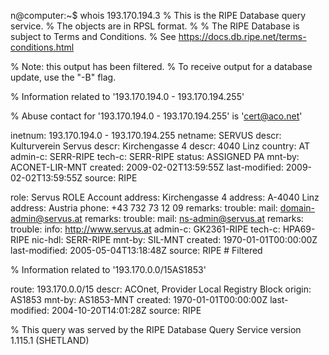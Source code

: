 n@computer:~$ whois 193.170.194.3
% This is the RIPE Database query service.
% The objects are in RPSL format.
%
% The RIPE Database is subject to Terms and Conditions.
% See https://docs.db.ripe.net/terms-conditions.html

% Note: this output has been filtered.
%       To receive output for a database update, use the "-B" flag.

% Information related to '193.170.194.0 - 193.170.194.255'

% Abuse contact for '193.170.194.0 - 193.170.194.255' is 'cert@aco.net'

inetnum:        193.170.194.0 - 193.170.194.255
netname:        SERVUS
descr:          Kulturverein Servus
descr:          Kirchengasse 4
descr:          4040 Linz
country:        AT
admin-c:        SERR-RIPE
tech-c:         SERR-RIPE
status:         ASSIGNED PA
mnt-by:         ACONET-LIR-MNT
created:        2009-02-02T13:59:55Z
last-modified:  2009-02-02T13:59:55Z
source:         RIPE

role:           Servus ROLE Account
address:        Kirchengasse 4
address:        A-4040 Linz
address:        Austria
phone:          +43 732 73 12 09
remarks:        trouble:      mail: domain-admin@servus.at
remarks:        trouble:      mail: ns-admin@servus.at
remarks:        trouble:      info: http://www.servus.at
admin-c:        GK2361-RIPE
tech-c:         HPA69-RIPE
nic-hdl:        SERR-RIPE
mnt-by:         SIL-MNT
created:        1970-01-01T00:00:00Z
last-modified:  2005-05-04T13:18:48Z
source:         RIPE # Filtered

% Information related to '193.170.0.0/15AS1853'

route:          193.170.0.0/15
descr:          ACOnet, Provider Local Registry Block
origin:         AS1853
mnt-by:         AS1853-MNT
created:        1970-01-01T00:00:00Z
last-modified:  2004-10-20T14:01:28Z
source:         RIPE

% This query was served by the RIPE Database Query Service version 1.115.1 (SHETLAND)


